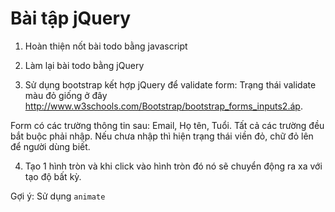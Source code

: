 # Bài tập jQuery

1. Hoàn thiện nốt bài todo bằng javascript

2. Làm lại bài todo bằng jQuery

3. Sử dụng bootstrap kết hợp jQuery để validate form: Trạng thái validate màu đỏ giống ở đây http://www.w3schools.com/Bootstrap/bootstrap_forms_inputs2.áp.

Form có các trường thông tin sau: Email, Họ tên, Tuổi. Tất cả các trường đều bắt buộc phải nhập. Nếu chưa nhập thì hiện trạng thái viền đỏ, chữ đỏ lên để người dùng biết.

4. Tạo 1 hình tròn và khi click vào hình tròn đó nó sẽ chuyển động ra xa với tạo độ bất kỳ.

Gợi ý: Sử dụng `animate`